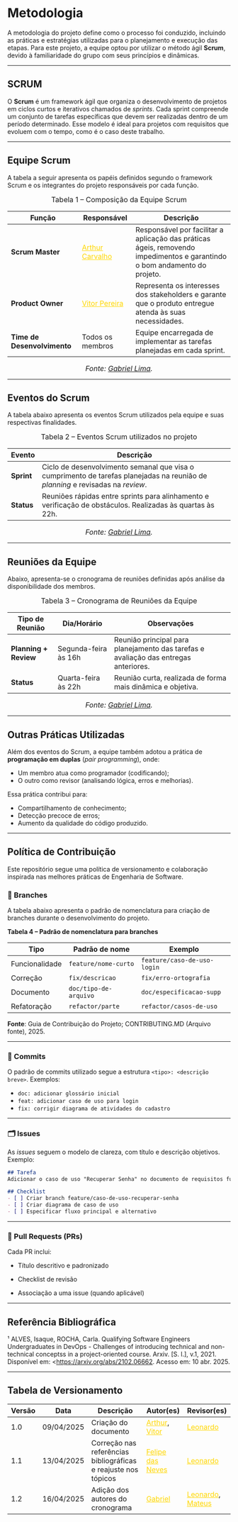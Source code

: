 # Metodologia

A metodologia do projeto define como o processo foi conduzido, incluindo as práticas e estratégias utilizadas para o planejamento e execução das etapas. Para este projeto, a equipe optou por utilizar o método ágil **Scrum**, devido à familiaridade do grupo com seus princípios e dinâmicas.

---

## SCRUM

O **Scrum** é um framework ágil que organiza o desenvolvimento de projetos em ciclos curtos e iterativos chamados de *sprints*. Cada sprint compreende um conjunto de tarefas específicas que devem ser realizadas dentro de um período determinado. Esse modelo é ideal para projetos com requisitos que evoluem com o tempo, como é o caso deste trabalho.

---

## Equipe Scrum

A tabela a seguir apresenta os papéis definidos segundo o framework Scrum e os integrantes do projeto responsáveis por cada função.

<font size="3"><p style="text-align: center">Tabela 1 – Composição da Equipe Scrum</p></font>

| **Função**             | **Responsável**            | **Descrição**                                                                                                              |
|------------------------|----------------------------|----------------------------------------------------------------------------------------------------------------------------|
| **Scrum Master**       | <a style="color:gold;" href="https://github.com/arthurlleite" target="_blank">Arthur Carvalho </a>     | Responsável por facilitar a aplicação das práticas ágeis, removendo impedimentos e garantindo o bom andamento do projeto. |
| **Product Owner**      | <a style="color:gold;" href="https://github.com/Bessazs" target="_blank">Vitor Pereira</a>                | Representa os interesses dos stakeholders e garante que o produto entregue atenda às suas necessidades.                   |
| **Time de Desenvolvimento** | Todos os membros     | Equipe encarregada de implementar as tarefas planejadas em cada sprint.                                                   |

<font size="3"><p style="text-align: center">_Fonte: [Gabriel Lima](https://github.com/gabriel-lima258)._</p></font>

---

## Eventos do Scrum

A tabela abaixo apresenta os eventos Scrum utilizados pela equipe e suas respectivas finalidades.

<font size="3"><p style="text-align: center">Tabela 2 – Eventos Scrum utilizados no projeto</p></font>

| **Evento**   | **Descrição**                                                                                                               |
|--------------|-----------------------------------------------------------------------------------------------------------------------------|
| **Sprint**   | Ciclo de desenvolvimento semanal que visa o cumprimento de tarefas planejadas na reunião de *planning* e revisadas na *review*. |
| **Status**   | Reuniões rápidas entre sprints para alinhamento e verificação de obstáculos. Realizadas às quartas às 22h.                  |

<font size="3"><p style="text-align: center">_Fonte: [Gabriel Lima](https://github.com/gabriel-lima258)._</p></font>

---

## Reuniões da Equipe

Abaixo, apresenta-se o cronograma de reuniões definidas após análise da disponibilidade dos membros.

<font size="3"><p style="text-align: center">Tabela 3 – Cronograma de Reuniões da Equipe</p></font>

| **Tipo de Reunião**   | **Dia/Horário**      | **Observações**                                                                                   |
|------------------------|----------------------|---------------------------------------------------------------------------------------------------|
| **Planning + Review**  | Segunda-feira às 16h | Reunião principal para planejamento das tarefas e avaliação das entregas anteriores.              |
| **Status**             | Quarta-feira às 22h  | Reunião curta, realizada de forma mais dinâmica e objetiva.                                       |

<font size="3"><p style="text-align: center">_Fonte: [Gabriel Lima](https://github.com/gabriel-lima258)._</p></font>

---

## Outras Práticas Utilizadas

Além dos eventos do Scrum, a equipe também adotou a prática de **programação em duplas** (*pair programming*), onde:

- Um membro atua como programador (codificando);
- O outro como revisor (analisando lógica, erros e melhorias).

Essa prática contribui para:
- Compartilhamento de conhecimento;
- Detecção precoce de erros;
- Aumento da qualidade do código produzido.

---

## Política de Contribuição

Este repositório segue uma política de versionamento e colaboração inspirada nas melhores práticas de Engenharia de Software.

### 📂 Branches

A tabela abaixo apresenta o padrão de nomenclatura para criação de branches durante o desenvolvimento do projeto.

**Tabela 4 – Padrão de nomenclatura para branches**

| **Tipo**           | **Padrão de nome**        | **Exemplo**                     |
|--------------------|---------------------------|----------------------------------|
| Funcionalidade     | `feature/nome-curto`      | `feature/caso-de-uso-login`     |
| Correção           | `fix/descricao`           | `fix/erro-ortografia`           |
| Documento          | `doc/tipo-de-arquivo`     | `doc/especificacao-supp`        |
| Refatoração        | `refactor/parte`          | `refactor/casos-de-uso`         |

**Fonte**: Guia de Contribuição do Projeto; CONTRIBUTING.MD (Arquivo fonte), 2025.

---

### 💬 Commits

O padrão de commits utilizado segue a estrutura `<tipo>: <descrição breve>`. Exemplos:

- `doc: adicionar glossário inicial`
- `feat: adicionar caso de uso para login`
- `fix: corrigir diagrama de atividades do cadastro`

---

### 🗂️ Issues

As *issues* seguem o modelo de clareza, com título e descrição objetivos. Exemplo:

```markdown
## Tarefa
Adicionar o caso de uso "Recuperar Senha" no documento de requisitos funcionais.

## Checklist
- [ ] Criar branch feature/caso-de-uso-recuperar-senha
- [ ] Criar diagrama de caso de uso
- [ ] Especificar fluxo principal e alternativo
```
---
### 🚀 Pull Requests (PRs)
Cada PR inclui:

- Título descritivo e padronizado

- Checklist de revisão

- Associação a uma issue (quando aplicável)

---

## Referência Bibliográfica

¹ ALVES, Isaque, ROCHA, Carla. Qualifying Software Engineers Undergraduates in DevOps - Challenges of introducing technical and non-technical conceptss in a project-oriented course. Arxiv. [S. l.], v.1, 2021. Disponível em: <https://arxiv.org/abs/2102.06662. Acesso em: 10 abr. 2025.


---

## Tabela de Versionamento 

| Versão | Data       | Descrição                         | Autor(es)                                                             | Revisor(es)                                                          |
|--------|------------|-----------------------------------|-----------------------------------------------------------------------|----------------------------------------------------------------------|
| 1.0    | 09/04/2025 | Criação do documento              | <a style="color:gold;" href="https://github.com/arthurlleite" target="_blank">Arthur</a>, <a style="color:gold;" href="https://github.com/Bessazs" target="_blank">Vitor</a> | <a style="color:gold;" href="https://github.com/leozinlima" target="_blank">Leonardo</a>
| 1.1    | 13/04/2025 | Correção nas referências bibliográficas e reajuste nos tópicos             | <a style="color:gold;" href="https://github.com/FelipeFreire-gf" target="_blank">Felipe das Neves| <a style="color:gold;" href="https://github.com/leozinlima" target="_blank">Leonardo</a>
| 1.2    | 16/04/2025 | Adição dos autores do cronograma | <a style="color:gold;" href="https://github.com/gabriel-lima258" target="_blank">Gabriel</a> | <a style="color:gold;" href="https://github.com/leozinlima" target="_blank">Leonardo</a>, <a style="color:gold;" href="https://github.com/MateuSansete" target="_blank">Mateus</a> |